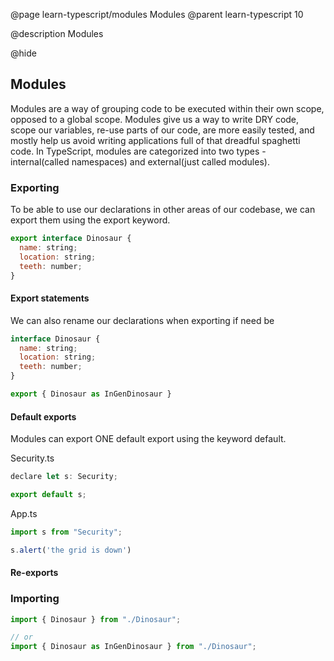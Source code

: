 @page learn-typescript/modules Modules
@parent learn-typescript 10

@description Modules

@hide 

## Modules

Modules are a way of grouping code to be executed within their own scope, opposed to a global scope. Modules give us a way to write DRY code, scope our variables, re-use parts of our code, are more easily tested, and mostly help us avoid writing applications full of that dreadful spaghetti code. In TypeScript, modules are categorized into two types - internal(called namespaces) and external(just called modules).

### Exporting

To be able to use our declarations in other areas of our codebase, we can export them using the export keyword.

```javascript
export interface Dinosaur {
  name: string;
  location: string;
  teeth: number;
}
```

#### Export statements

We can also rename our declarations when exporting if need be

```javascript
interface Dinosaur {
  name: string;
  location: string;
  teeth: number;
}

export { Dinosaur as InGenDinosaur }
```

#### Default exports

Modules can export ONE default export using the keyword default.

Security.ts
```javascript
declare let s: Security;

export default s;
```

App.ts
```javascript
import s from "Security";

s.alert('the grid is down')
```

#### Re-exports


### Importing

```javascript
import { Dinosaur } from "./Dinosaur";

// or
import { Dinosaur as InGenDinosaur } from "./Dinosaur";
```
